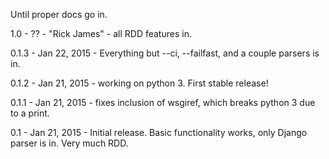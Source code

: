 Until proper docs go in.

1.0 - ?? - "Rick James" - all RDD features in.

0.1.3 - Jan 22, 2015 - Everything but --ci, --failfast, and a couple parsers is in.

0.1.2 - Jan 21, 2015 - working on python 3. First stable release!

0.1.1 - Jan 21, 2015 - fixes inclusion of wsgiref, which breaks python 3 due to a print.

0.1 - Jan 21, 2015 - Initial release.  Basic functionality works, only Django parser is in. Very much RDD.
